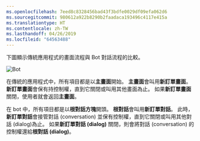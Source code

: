 ```yaml
---
ms.openlocfilehash: 7eed8c8328456bad43f3bdfe0029df09efa062d6
ms.sourcegitcommit: 980612a922b8290b2faadaca193496c4117e415a
ms.translationtype: HT
ms.contentlocale: zh-TW
ms.lasthandoff: 04/26/2019
ms.locfileid: "64563488"
---
```

下圖顯示傳統應用程式的畫面流程與 Bot 對話流程的比較。 

![Bot](~/media/designing-bots/core/dialogs-screens.png)

在傳統的應用程式中，所有項目都是以**主畫面**開始。
**主畫面**會叫用**新訂單畫面**。
**新訂單畫面**會保有持控制權，直到它關閉或叫用其他畫面為止。 如果**新訂單畫面**關閉，使用者就會返回**主畫面**。

在 bot 中，所有項目都是以**根對話方塊**開頭。 **根對話**會叫用**新訂單對話**。 此時，**新訂單對話**會接管對話 (conversation) 並保有控制權，直到它關閉或叫用其他對話 (dialog)為止。 如果**新訂單對話 (dialog)** 關閉，則會將對話 (conversation) 的控制權還給**根對話 (dialog)**。